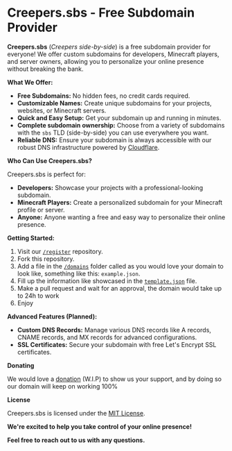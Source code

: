 # Creepers.sbs - Free Subdomain Provider

**Creepers.sbs** (*Creepers side-by-side*) is a free subdomain provider for everyone! We offer custom subdomains for developers, Minecraft players, and server owners, allowing you to personalize your online presence without breaking the bank.

**What We Offer:**

* **Free Subdomains:** No hidden fees, no credit cards required.
* **Customizable Names:** Create unique subdomains for your projects, websites, or Minecraft servers.
* **Quick and Easy Setup:** Get your subdomain up and running in minutes.
* **Complete subdomain ownership:** Choose from a variety of subdomains with the `sbs` TLD (side-by-side) you can use everywhere you want.
* **Reliable DNS:** Ensure your subdomain is always accessible with our robust DNS infrastructure powered by [Cloudflare](https://cloudflare.com).

**Who Can Use Creepers.sbs?**

Creepers.sbs is perfect for:

* **Developers:** Showcase your projects with a professional-looking subdomain.
* **Minecraft Players:** Create a personalized subdomain for your Minecraft profile or server.
* **Anyone:** Anyone wanting a free and easy way to personalize their online presence.

**Getting Started:**

1. Visit our [`/register`](https://github.com/creepersbs/register) repository.
2. Fork this repository.
3. Add a file in the [`/domains`](https://github.com/creepersbs/register/blob/main/domains) folder called as you would love your domain to look like, something like this: `example.json`.
4. Fill up the information like showcased in the [`template.json`](https://github.com/creepersbs/register/blob/main/domains/template.json) file.
5. Make a pull request and wait for an approval, the domain would take up to 24h to work
6. Enjoy

**Advanced Features (Planned):**

* **Custom DNS Records:** Manage various DNS records like A records, CNAME records, and MX records for advanced configurations.
* **SSL Certificates:** Secure your subdomain with free Let's Encrypt SSL certificates.

**Donating**

We would love a [donation](https://creepers.sbs/donate) (W.I.P) to show us your support, and by doing so our domain will keep on working 100%

**License**

Creepers.sbs is licensed under the [MIT License](https://choosealicense.com/licenses/mit/).

**We're excited to help you take control of your online presence!**

**Feel free to reach out to us with any questions.**
